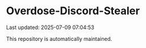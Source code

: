 # Overdose-Discord-Stealer

Last updated: 2025-07-09 07:04:53

This repository is automatically maintained.
